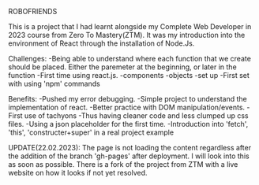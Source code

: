ROBOFRIENDS

This is a project that I had learnt alongside my Complete Web Developer in 2023 course from Zero To Mastery(ZTM). It was my introduction into the environment of React through the installation of Node.Js.

Challenges:
-Being able to understand where each function that we create should be placed. Either the paremeter at the beginning, or later in the function
-First time using react.js. 
  -components
  -objects
  -set up
 -First set with using 'npm' commands
 
 
 Benefits:
 -Pushed my error debugging. 
 -Simple project to understand the implementation of react.
 -Better practice with DOM manipulation/events.
 -First use of tachyons
  -Thus having cleaner code and less clumped up css files. 
  -Using a json placeholder for the first time. 
  -Introduction into 'fetch', 'this', 'constructer+super' in a real project example
 
UPDATE(22.02.2023): The page is not loading the content regardless after the addition of the branch 'gh-pages' after deployment. I will look into this as soon as possible. There is a fork of the project from ZTM with a live website on how it looks if not yet resolved.
